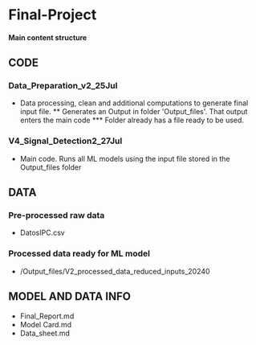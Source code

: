 # Final-Project
#### Main content structure

## CODE

### Data_Preparation_v2_25Jul
- Data processing, clean and additional computations to generate final input file. ** Generates an Output in folder 'Output_files'. That output enters the main code *** Folder already has a file ready to be used.

### V4_Signal_Detection2_27Jul
- Main code. Runs all ML models using the input file stored in the Output_files folder

## DATA

### Pre-processed raw data
- DatosIPC.csv

### Processed data ready for ML model
- /Output_files/V2_processed_data_reduced_inputs_20240

## MODEL AND DATA INFO

- Final_Report.md
- Model Card.md
- Data_sheet.md
